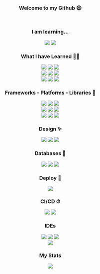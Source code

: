 <div align="center" width="300">
  <h3 align="center"> Welcome to my Github 😄 </h3>
  <br>
  <h3 align="center">I am learning...</h3>
  <a target="_blank" href="https://nuxt.com/docs/getting-started/introduction"><img src="https://img.shields.io/badge/Nuxt-002E3B?style=for-the-badge&logo=nuxtdotjs&logoColor=#00DC82" /></a>
  <a target="_blank" href="https://www.salesforce.com/es/?ir=1"><img src="https://img.shields.io/badge/Salesforce-00A1E0?style=for-the-badge&logo=Salesforce&logoColor=white" /></a>

  <br>
  
  <h3 align="center">What I have Learned 👨‍🎓</h3>
  <a target="_blank" href="https://html.com/"><img src="https://img.shields.io/badge/HTML5-E34F26?style=for-the-badge&logo=html5&logoColor=white" /></a>
  <a target="_blank" href="https://www.w3.org/Style/CSS/Overview.en.html"><img src="https://img.shields.io/badge/CSS3-1572B6?style=for-the-badge&logo=css3&logoColor=white" /></a>
  <a target="_blank" href="https://www.javascript.com/"><img src="https://img.shields.io/badge/JavaScript-F7DF1E?style=for-the-badge&logo=javascript&logoColor=black" /></a>
  <br>
  <a target="_blank" href="https://www.java.com/es/download/help/whatis_java.html"><img src="https://img.shields.io/badge/Java-ED8B00?style=for-the-badge&logo=java&logoColor=white" /></a>
  <a target="_blank" href="https://www.php.net/docs.php"><img src="https://img.shields.io/badge/PHP-777BB4?style=for-the-badge&logo=php&logoColor=white" /></a>
  <a target="_blank" href="https://dart.dev/guides"><img src="https://img.shields.io/badge/Dart-0175C2?style=for-the-badge&logo=dart&logoColor=white" /></a>
  <br>
  <a target="_blank" href="https://www.typescriptlang.org/docs/handbook/typescript-from-scratch.html"><img src="https://img.shields.io/badge/TypeScript-007ACC?style=for-the-badge&logo=typescript&logoColor=white" /></a>
  <a target="_blank" href="https://go.dev/doc/tutorial/getting-started"><img src="https://img.shields.io/badge/Go-00ADD8?style=for-the-badge&logo=go&logoColor=white" /></a>
  <a target="_blank" href="https://devguide.python.org/getting-started/setup-building/"><img src="https://img.shields.io/badge/python-3670A0?style=for-the-badge&logo=python&logoColor=ffdd54" /></a>
  <br>
  
  <h3 align="center">Frameworks - Platforms - Libraries 🚀</h3>
  <a target="_blank" href="https://jquery.com/"><img src="https://img.shields.io/badge/jQuery-0769AD?style=for-the-badge&logo=jquery&logoColor=white" /></a>
  <a target="_blank" href="https://flutter.dev/?gclid=Cj0KCQjwgMqSBhDCARIsAIIVN1VBpoBuYvapY_khxHpkwhjrtpQZe6YK-XkCU4ZXBADEz9-GwLY1MfsaAtSyEALw_wcB&gclsrc=aw.ds"><img src="https://img.shields.io/badge/Flutter-02569B?style=for-the-badge&logo=flutter&logoColor=white" /></a>
<!--   <a target="_blank" href="https://jwt.io/"><img src="https://img.shields.io/badge/JWT-black?style=for-the-badge&logo=JSON%20web%20tokens" /></a> -->
  <a target="_blank" href="https://angular.io/docs"><img src="https://img.shields.io/badge/angular-%23DD0031.svg?style=for-the-badge&logo=angular&logoColor=white" /></a>
  <br>
  <a target="_blank" href="https://laravel.com/docs/9.x#meet-laravel"><img src="https://img.shields.io/badge/Laravel-FF2D20?style=for-the-badge&logo=laravel&logoColor=white" /></a>
    <a target="_blank" href="https://vuejs.org/guide/introduction.html#what-is-vue"><img src="https://img.shields.io/badge/Vue.js-35495E?style=for-the-badge&logo=vuedotjs&logoColor=4FC08D" /></a>
    <a target="_blank" href="https://spring.io/projects/spring-boot#overview"><img src="https://img.shields.io/badge/Spring_Boot-F2F4F9?style=for-the-badge&logo=spring-boot" /></a>
  <br>
  <a target="_blank" href="https://expressjs.com/"><img src="https://img.shields.io/badge/Express.js-000000?style=for-the-badge&logo=express&logoColor=white" /></a>
    <a target="_blank" href="https://es.reactjs.org/tutorial/tutorial.html"><img src="https://img.shields.io/badge/React-20232A?style=for-the-badge&logo=react&logoColor=61DAFB" /></a>
  <a target="_blank" href="https://docs.djangoproject.com/en/4.1/intro/tutorial01/"><img src="https://img.shields.io/badge/Django-092E20?style=for-the-badge&logo=django&logoColor=green" /></a>
  <br>
  
  <h3 align="center">Design ✨</h3>
  <a target="_blank" href="https://getbootstrap.com/docs/5.1/getting-started/introduction/"><img src="https://img.shields.io/badge/Bootstrap-563D7C?style=for-the-badge&logo=bootstrap&logoColor=white" /></a>
  <a target="_blank" href="https://sass-lang.com/guide"><img src="https://img.shields.io/badge/Sass-CC6699?style=for-the-badge&logo=sass&logoColor=white" /></a>
  <a target="_blank" href="https://tailwindcss.com/docs/installation"><img src="https://img.shields.io/badge/Tailwind_CSS-38B2AC?style=for-the-badge&logo=tailwind-css&logoColor=white" /></a>
  <br>
  
  <h3 align="center">Databases 💾</h3>
  <a target="_blank" href="https://www.mysql.com/"><img src="https://img.shields.io/badge/MySQL-00000F?style=for-the-badge&logo=mysql&logoColor=white" /></a>
  <a target="_blank" href="https://mariadb.org/documentation/"><img src="https://img.shields.io/badge/MariaDB-003545?style=for-the-badge&logo=mariadb&logoColor=white" /></a>
  <a target="_blank" href="https://www.mongodb.com/docs/"><img src="https://img.shields.io/badge/MongoDB-4EA94B?style=for-the-badge&logo=mongodb&logoColor=white" /></a>
  <br>
  
  <h3 align="center">Deploy 🔧</h3>
  <a target="_blank" href="https://docs.docker.com/get-docker/"><img src="https://img.shields.io/badge/docker-%230db7ed.svg?style=for-the-badge&logo=docker&logoColor=white" /></a>
  <br>
  
  <h3 align="center">CI/CD ⏱</h3>
  <a target="_blank" href="https://www.jenkins.io/doc/"><img src="https://img.shields.io/badge/Jenkins-D24939?style=for-the-badge&logo=Jenkins&logoColor=white" /></a>
  <a target="_blank" href="https://docs.github.com/es/actions/quickstart"><img src="https://img.shields.io/badge/github%20actions-%232671E5.svg?style=for-the-badge&logo=githubactions&logoColor=white" /></a>
  <br>
  
  <h3 align="center">IDEs</h3>
  <a target="_blank" href="https://code.visualstudio.com/"><img src="https://img.shields.io/badge/VSCode-0078D4?style=for-the-badge&logo=visual%20studio%20code&logoColor=white" /></a>
  <a target="_blank" href="https://www.sublimetext.com/"><img src="https://img.shields.io/badge/sublime_text-%23575757.svg?style=for-the-badge&logo=sublime-text&logoColor=important" /></a>
  <a target="_blank" href="https://www.eclipse.org/downloads/"><img src="https://img.shields.io/badge/Eclipse-2C2255?style=for-the-badge&logo=eclipse&logoColor=white" /></a>
<!--   <a target="_blank" href="https://atom.io/"><img src="https://img.shields.io/badge/Atom-%2366595C.svg?style=for-the-badge&logo=atom&logoColor=green" /></a> -->
  <br>
  <a target="_blank" href="https://www.jetbrains.com/es-es/idea/"><img src="https://img.shields.io/badge/IntelliJ_IDEA-000000.svg?style=for-the-badge&logo=intellij-idea&logoColor=white" /></a>
  <br>
  
  <h3 align="center">My Stats</h3>
<!--   <a target="_blank" href="https://github.com/gfmois?tab=repositories"><img src="https://github-readme-stats.vercel.app/api?username=gfmois&theme=dark&show_icons=true" /></a>
  <br> -->
  
  <a target="_blank" href="https://github.com/gfmois"><img src="https://github-profile-trophy.vercel.app/?username=gfmois&theme=onedark" /></a>
  
  
  <br>
  <br>
  <br>
  
<!--   <img src="/metrics.plugin.activity.svg" /> -->
</div>
